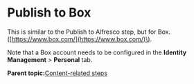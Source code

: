 # Publish to Box

This is similar to the Publish to Alfresco step, but for Box. \([https://www.box.com/](https://www.box.com/)\).

Note that a Box account needs to be configured in the **Identity Management** \> **Personal** tab.

**Parent topic:**[Content-related steps](../topics/content_related_steps.md)

